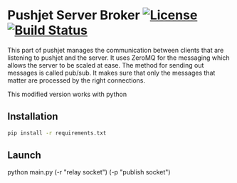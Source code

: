Pushjet Server Broker [![License](http://img.shields.io/badge/license-BSD-blue.svg?style=flat)](/LICENSE)[![Build Status](https://travis-ci.org/KenN7/Pushjet-Server-Broker.svg?branch=master)](https://travis-ci.org/KenN7/Pushjet-Server-Broker)
=====================
This part of pushjet manages the communication between clients that are 
listening to pushjet and the server. It uses ZeroMQ for the messaging 
which allows the server to be scaled at ease. The method for sending out 
messages is called pub/sub. It makes sure that only the messages that 
matter are processed by the right connections. 

This modified version works with python

## Installation 
```sh
pip install -r requirements.txt
```

## Launch
python main.py (-r "relay socket") (-p "publish socket")
